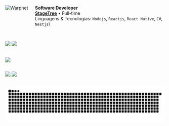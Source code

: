 [<img align="left" height="94px" width="94px" alt="Warpnet" src="https://www.github.com/andersonzero0.png"/>](https://www.github.com/andersonzero0)

**Software Developer** \
[**StageTree**](https://www.stagetree.com.br/) • Full-time \
Linguagens & Tecnologias: `Nodejs`, `Reactjs`, `React Native`, `C#`, `Nestjs`\
<!--Projetos em destaque: [Rocket](https://www.spacex.com/), [Marte](<https://pt.wikipedia.org/wiki/Marte_(planeta)>)!-->
<br/>
<p>
  <a href="https://github.com/andersonzero0"><img src="https://img.shields.io/badge/GitHub-0F0F0F?style=for-the-badge&logo=github&logoColor=white"/></a>
  <a href="https://www.linkedin.com/in/andersonvianaa/"><img src="https://img.shields.io/badge/LinkedIn-0077B5?style=for-the-badge&logo=linkedin&logoColor=white"/></a>
</p>

##

<!--<div id="header">
  <img src="https://media.tenor.com/dHk-LfzHrtwAAAAj/linux-computer.gif" width="100px" align="center"/>

  [![Typing SVG](https://readme-typing-svg.herokuapp.com?font=Arial&weight=900&duration=1500&pause=&color=000000&background=FFFFFF&center=true&vCenter=true&repeat=false&random=false&width=200&height=30&lines=Code+%26+Coffee+%E2%98%95)](https://git.io/typing-svg)
</div>!-->

<img height="180px" src="https://pbs.twimg.com/profile_banners/1505203079402201096/1713547693/1500x500" align="center"/>

<!--<p>
  <img src="https://img.shields.io/badge/css3-%231572B6.svg?style=for-the-badge&logo=css3&logoColor=white" style="margin-bottom: 4px;" height="30px">
  <img src="https://img.shields.io/badge/javascript-%23323330.svg?style=for-the-badge&logo=javascript&logoColor=%23F7DF1E" style="margin-bottom: 4px;" height="30px">
  <img src="https://img.shields.io/badge/NestJS-E0234E.svg?style=for-the-badge&logo=nestjs&logoColor=white" style="margin-bottom: 4px;" height="30px">
  <img src="https://img.shields.io/badge/php-%23007ACC.svg?style=for-the-badge&logo=php&logoColor=white" style="margin-bottom: 4px;" height="30px">
  <img src="https://img.shields.io/badge/CSHARP-993399.svg?style=for-the-badge&logo=csharp&logoColor=white" style="margin-bottom: 4px;" height="30px">
  <img src="https://img.shields.io/badge/react-%2320232a.svg?style=for-the-badge&logo=react&logoColor=%2361DAFB" style="margin-bottom: 4px;" height="30px"><br>
  <img src="https://img.shields.io/badge/node.js-6DA55F?style=for-the-badge&logo=node.js&logoColor=white" style="margin-bottom: 4px;" height="30px">
  <img src="https://img.shields.io/badge/git-%23F05033.svg?style=for-the-badge&logo=git&logoColor=white" style="margin-bottom: 4px;" height="30px">
  <img src="https://img.shields.io/badge/Linux-FCC624?style=for-the-badge&logo=linux&logoColor=black" style="margin-bottom: 4px;" height="30px">
  <img src="https://img.shields.io/badge/MySQL-%2331758F.svg?style=for-the-badge&logo=mysql&logoColor=white" style="margin-bottom: 4px;" height="30px">
  <img src="https://img.shields.io/badge/Firebase-FCC624.svg?style=for-the-badge&logo=firebase&logoColor=black" style="margin-bottom: 4px;" height="30px">
  <img src="https://img.shields.io/badge/PostgreSQL-0064A5.svg?style=for-the-badge&logo=postgresql&logoColor=white" style="margin-bottom: 4px;" height="30px">
</p>!-->

##

<div>
    <a href="https://github.com/andersonzero0">
    <img height="180em" src="https://github-readme-stats.vercel.app/api?username=andersonzero0&show_icons=true&include_all_commits=true&count_private=true&title_color=000$text_color=000&rank_icon=github&hide_title=true"/>
    <img height="180em" src="https://github-readme-stats.vercel.app/api/top-langs/?username=andersonzero0&layout=compact&langs_count=6">
</div>

##
  
 <div> 
  
![Snake animation](https://github.com/andersonzero0/andersonzero0/blob/output/github-contribution-grid-snake.svg)
   
  </div>  
